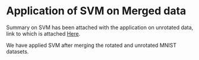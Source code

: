 Application of SVM on Merged data
========================

Summary on SVM has been attached with the application on unrotated data, link to which is attached [Here](#https://github.com/shubha3/Senior-Mentorship-Summer-Project-2021/blob/main/Application-on-Unrotated-data/SVM/SVM_unrotated.pdf).

We have applied SVM after merging the rotated and unrotated MNIST datasets.

